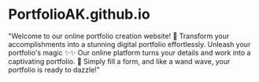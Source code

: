 # PortfolioAK.github.io
"Welcome to our online portfolio creation website! 🌟 Transform your accomplishments into a stunning digital portfolio effortlessly. Unleash your portfolio's magic ✨✨ Our online platform turns your details and work into a captivating portfolio. 🚀 Simply fill a form, and like a wand wave, your portfolio is ready to dazzle!"
